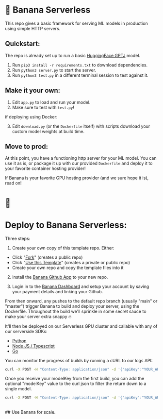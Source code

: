 
# 🍌 Banana Serverless

This repo gives a basic framework for serving ML models in production using simple HTTP servers.

## Quickstart:

The repo is already set up to run a basic [HuggingFace GPTJ](https://huggingface.co/EleutherAI/gpt-j-6B) model.
1. Run `pip3 install -r requirements.txt` to download dependencies.
2. Run `python3 server.py` to start the server.
3. Run `python3 test.py` in a different terminal session to test against it.

## Make it your own:

1. Edit `app.py` to load and run your model.
2. Make sure to test with `test.py`!

if deploying using Docker:

3. Edit `download.py` (or the `Dockerfile` itself) with scripts download your custom model weights at build time.

## Move to prod:

At this point, you have a functioning http server for your ML model. You can use it as is, or package it up with our provided `Dockerfile` and deploy it to your favorite container hosting provider!

If Banana is your favorite GPU hosting provider (and we sure hope it is), read on!

# 🍌

# Deploy to Banana Serverless:

Three steps:
1. Create your own copy of this template repo. Either:
- Click "[Fork](https://github.com/bananaml/serverless-template/fork)" (creates a public repo)
- Click "[Use this Template](https://github.com/bananaml/serverless-template/generate)" (creates a private or public repo)
- Create your own repo and copy the template files into it

2. Install the [Banana Github App](https://github.com/apps/banana-serverless) to your new repo.

3. Login in to the [Banana Dashboard](https://app.banana.dev) and setup your account by saving your payment details and linking your Github.

From then onward, any pushes to the default repo branch (usually "main" or "master") trigger Banana to build and deploy your server, using the Dockerfile.
Throughout the build we'll sprinkle in some secret sauce to make your server extra snappy 🔥

It'll then be deployed on our Serverless GPU cluster and callable with any of our serverside SDKs:

- [Python](https://github.com/bananaml/banana-python-sdk)
- [Node JS / Typescript](https://github.com/bananaml/banana-node-sdk)
- [Go](https://github.com/bananaml/banana-go)

You can monitor the progress of builds by running a cURL to our logs API:<br>
```bash
curl -X POST -H "Content-Type: application/json" -d '{"apiKey":"YOUR_API_KEY"}' https://logs.banana.dev | json_pp

```

Once you receive your modelKey from the first build, you can add the optional "modelKey" value to the curl json to filter the return down to a single model.<br>
```bash
curl -X POST -H "Content-Type: application/json" -d '{"apiKey":"YOUR_API_KEY", "modelKey":"YOUR_MODEL_KEY"}' https://logs.banana.dev | json_pp

```

<br>
## Use Banana for scale.

